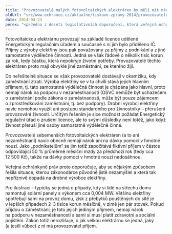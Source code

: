 ```yaml
---
title: "Provozovatelé malých fotovoltaických elektráren by měli mít nárok na podporu v nezaměstnanosti"
oldUrl: "src/www.ochrance.cz/aktualne/tiskove-zpravy-2014/provozovatele-malych-fotovoltaickych-elektraren-by-meli-mit-narok-na-podporu-v-nezamestnanos"
date: 2014-04-23
perex: "<p>Jedno z deseti legislativních doporučení, která veřejná ochránkyně práv předložila Poslanecké sněmovně, se týká i provozovatelů malých fotovoltaických elektráren. Drobní výrobci elektřiny (provozovatelé střešních fotovoltaických elektráren o výkonu několika kW připojených do sítě) jsou totiž podle zákona o důchodovém pojištění považováni za osoby samostatně výdělečně činné.</p>"
---
```


<!-- imported from the old website -->

<p>Fotovoltaickou elektrárnu provozují na základě licence udělené Energetickým regulačním úřadem a současně s ní jim bylo přiděleno IČ. Příjmy z výroby elektřiny jsou pak považovány za příjmy z podnikání a z jiné samostatné výdělečné činnosti. Jedná se však řádově o několik tisíc korun za rok, tedy částku, která nepokryje životní potřeby. Provozovatelé těchto elektráren proto mají obvykle jiné zaměstnání, ze kterého žijí. </p><p>Do neřešitelné situace se však provozovatelé dostávají v okamžiku, kdy zaměstnání ztratí. Výroba elektřiny se v tu chvíli stává jejich hlavním příjmem, tj. tato samostatná výdělečná činnost je chápána jako hlavní, proto nemají nárok na podporu v nezaměstnanosti (OSVČ nemůže být uchazečem o zaměstnání podle zákona o zaměstnanosti, může být pouze zájemcem o zprostředkování zaměstnání, tj. bez podpory). Drobní výrobci elektřiny navíc nemohou využít ani postupu standardního pro živnostníky – přerušení provozování živnosti. Určitým řešením je sice možnost požádat Energetický regulační úřad o zrušení licence, ale to svými důsledky není totéž, jako když živnost přeruší jiné osoby samostatně výdělečně činné.</p><p>Provozovatelé sebemenších fotovoltaických elektráren (a to ani nezaměstnaní) navíc obecně nemají nárok ani na dávky pomoci v hmotné nouzi. Jako „podnikatelům“ se jim totiž započítává fiktivní příjem v částce odpovídající 50 % průměrné měsíční mzdy za předchozí rok (tedy cca 12 500 Kč), takže na dávky pomoci v hmotné nouzi nedosáhnou.</p><p>Veřejná ochránkyně práv proto doporučuje, aby se nějakým způsobem řešila situace, kterou zákonodárce původně jistě nezamýšlel a která tak nepříznivě dopadá na drobné výrobce elektřiny. </p><p>Pro ilustraci – typicky se jedná o případy, kdy si lidé na střechu domu namontují solární panely s výkonem cca 0,004 MW. Většinu elektřiny spotřebují sami na provoz domu, zisk z přebytků pouštěných do sítě je v lepších případech 2-3 tisíce korun měsíčně, v zimě jen pár stovek. Pokud přijdou o zaměstnání, je toto jejich jediným příjmem, nemají nárok na podporu v nezaměstnanosti a sami si musí platit zdravotní a sociální pojištění. Zákon totiž nerozlišuje, o jak velkou elektrárnu se jedná, jaký (a jestli vůbec) z ní má provozovatel příjem. </p>
